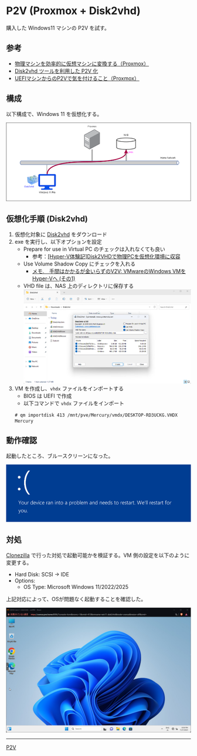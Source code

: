# P2V (Proxmox + Disk2vhd)
購入した Windows11 マシンの P2V を試す。

## 参考
- [物理マシンを効率的に仮想マシンに変換する（Proxmox）](https://qiita.com/minoden_works/items/b10150985518317c19af)
- [Disk2vhd ツールを利用した P2V 化](https://jpwinsup.github.io/mslog/other/tips-and-tricks/p2v/)
- [UEFIマシンからのP2Vで気を付けること（Proxmox）](https://qiita.com/minoden_works/items/8736aa0252563047d4ae)

## 構成
以下構成で、Windows 11 を仮想化する。

![](fig/01_config.png)


## 仮想化手順 (Disk2vhd)
1. 仮想化対象に [Disk2vhd](https://learn.microsoft.com/ja-jp/sysinternals/downloads/disk2vhd) をダウンロード
2. exe を実行し、以下オプションを設定
   - Prepare for use in Virtual PC のチェックは入れなくても良い
     - 参考：[[Hyper-V体験記]Disk2VHDで物理PCを仮想化環境に収容](https://news.mynavi.jp/techplus/article/20110530-inoue02/)
   - Use Volume Shadow Copy にチェックを入れる
     - [メモ.　手間はかかるが金いらずのV2V: VMwareのWindows VMをHyper-Vへ (その1)](https://www.say-tech.co.jp/contents/blog/yamanxworld/2024memo08)
   - VHD file は、NAS 上のディレクトリに保存する
    ![](fig/02_p2v.png)
3. VM を作成し、`vhdx` ファイルをインポートする
   - BIOS は UEFI で作成
   - 以下コマンドで `vhdx` ファイルをインポート
   ```
   # qm importdisk 413 /mnt/pve/Mercury/vmdx/DESKTOP-RD3UCKG.VHDX Mercury
   ```

## 動作確認
起動したところ、ブルースクリーンになった。

![](fig/03_blue_screen.png)

## 対処
[Clonezilla](../clonezilla/README.md) で行った対処で起動可能かを検証する。VM 側の設定を以下のように変更する。

- Hard Disk: SCSI -> IDE
- Options:
  - OS Type: Microsoft Windows 11/2022/2025

上記対応によって、OSが問題なく起動することを確認した。

![](fig/04_os.png)

---

[P2V](../README.md)
